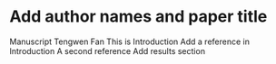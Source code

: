 # Add author names and paper title
Manuscript
Tengwen Fan
This is Introduction
Add a reference in Introduction
A second reference
Add results section
